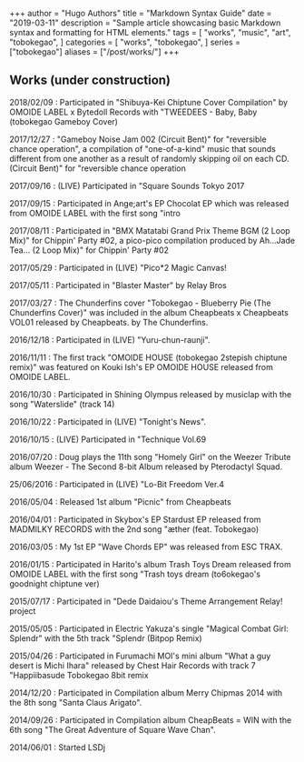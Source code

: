 +++
author = "Hugo Authors"
title = "Markdown Syntax Guide"
date = "2019-03-11"
description = "Sample article showcasing basic Markdown syntax and formatting for HTML elements."
tags = [
    "works",
    "music",
    "art",
    "tobokegao",
]
categories = [
    "works",
    "tobokegao",
]
series = ["tobokegao"]
aliases = ["/post/works/"]
+++

## Works (under construction)

2018/02/09 : Participated in "Shibuya-Kei Chiptune Cover Compilation" by OMOIDE LABEL x Bytedoll Records with "TWEEDEES - Baby, Baby (tobokegao Gameboy Cover)

2017/12/27 : "Gameboy Noise Jam 002 (Circuit Bent)" for "reversible chance operation", a compilation of "one-of-a-kind" music that sounds different from one another as a result of randomly skipping oil on each CD. (Circuit Bent)" for "reversible chance operation

2017/09/16 : (LIVE) Participated in "Square Sounds Tokyo 2017

2017/09/15 : Participated in Ange;art's EP Chocolat EP which was released from OMOIDE LABEL with the first song "intro

2017/08/11 : Participated in "BMX Matatabi Grand Prix Theme BGM (2 Loop Mix)" for Chippin' Party #02, a pico-pico compilation produced by Ah...Jade Tea... (2 Loop Mix)" for Chippin' Party #02

2017/05/29 : Participated in (LIVE) "Pico*2 Magic Canvas!

2017/05/11 : Participated in "Blaster Master" by Relay Bros

2017/03/27 : The Chunderfins cover "Tobokegao - Blueberry Pie (The Chunderfins Cover)" was included in the album Cheapbeats x Cheapbeats VOL01 released by Cheapbeats. by The Chunderfins.

2016/12/18 : Participated in (LIVE) "Yuru-chun-raunji".

2016/11/11 : The first track "OMOIDE HOUSE (tobokegao 2stepish chiptune remix)" was featured on Kouki Ish's EP OMOIDE HOUSE released from OMOIDE LABEL.

2016/10/30 : Participated in Shining Olympus released by musiclap with the song "Waterslide" (track 14)

2016/10/22 : Participated in (LIVE) "Tonight's News".

2016/10/15 : (LIVE) Participated in "Technique Vol.69

2016/07/20 : Doug plays the 11th song "Homely Girl" on the Weezer Tribute album Weezer - The Second 8-bit Album released by Pterodactyl Squad.

25/06/2016 : Participated in (LIVE) "Lo-Bit Freedom Ver.4

2016/05/04 : Released 1st album "Picnic" from Cheapbeats

2016/04/01 : Participated in Skybox's EP Stardust EP released from MADMILKY RECORDS with the 2nd song "æther (feat. Tobokegao)

2016/03/05 : My 1st EP "Wave Chords EP" was released from ESC TRAX.

2016/01/15 : Participated in Harito's album Trash Toys Dream released from OMOIDE LABEL with the first song "Trash toys dream (to6okegao's goodnight chiptune ver)

2015/07/17 : Participated in "Dede Daidaiou's Theme Arrangement Relay! project

2015/05/05 : Participated in Electric Yakuza's single "Magical Combat Girl: Splendr" with the 5th track "Splendr (Bitpop Remix)

2015/04/26 : Participated in Furumachi MOI's mini album "What a guy desert is Michi Ihara" released by Chest Hair Records with track 7 "Happiibasude Tobokegao 8bit remix

2014/12/20 : Participated in Compilation album Merry Chipmas 2014 with the 8th song "Santa Claus Arigato".

2014/09/26 : Participated in Compilation album CheapBeats = WIN with the 6th song "The Great Adventure of Square Wave Chan".

2014/06/01 : Started LSDj
